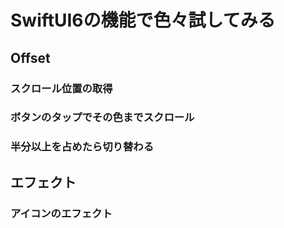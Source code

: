 #  SwiftUI6の機能で色々試してみる

## Offset

### スクロール位置の取得

### ボタンのタップでその色までスクロール

### 半分以上を占めたら切り替わる

## エフェクト

### アイコンのエフェクト
